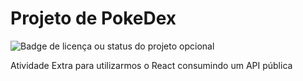 # Projeto de PokeDex 

![Badge de licença ou status do projeto opcional](https://img.shields.io/badge/status-em%20desenvolvimento-yellow)

Atividade Extra para utilizarmos o React consumindo um API pública 



